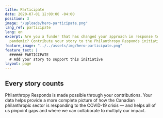 ```yaml
---
title: Participate
date: 2020-07-01 12:00:00 -04:00
position: 3
image: "/uploads/hero-participate.png"
lang_ref: participate
lang: en
excerpt: Are you a funder that has changed your approach in response to the COVID-19
  pandemic? Contribute your story to the Philanthropy Responds initiative.
feature_image: "../../assets/img/hero-participate.png"
feature_text: |
  ###### PARTICIPATE
  # Add your story to support this initiative
layout: page
---
```


## Every story counts

Philanthropy Responds is made possible through your contributions. Your data helps provide a more complete picture of how the Canadian philanthropic sector is responding to the COVID-19 crisis — and helps all of us pinpoint gaps and where we can collaborate to multiply our impact.
